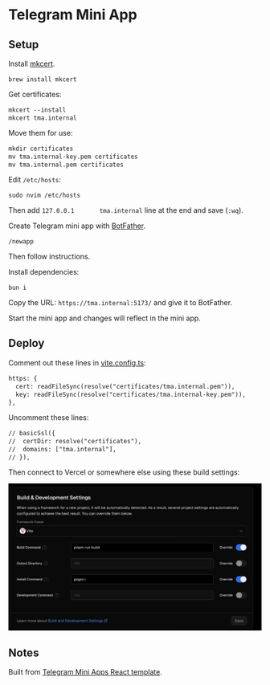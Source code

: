 # Telegram Mini App

## Setup

Install [mkcert](https://github.com/FiloSottile/mkcert).

```
brew install mkcert
```

Get certificates:

```
mkcert --install
mkcert tma.internal
```

Move them for use:

```
mkdir certificates
mv tma.internal-key.pem certificates
mv tma.internal.pem certificates
```

Edit `/etc/hosts`:

```
sudo nvim /etc/hosts
```

Then add `127.0.0.1       tma.internal` line at the end and save (`:wq`).

Create Telegram mini app with [BotFather](https://telegram.me/BotFather).

```
/newapp
```

Then follow instructions.

Install dependencies:

```
bun i
```

Copy the URL: `https://tma.internal:5173/` and give it to BotFather.

Start the mini app and changes will reflect in the mini app.

## Deploy

Comment out these lines in [vite.config.ts](vite.config.ts):

```
https: {
  cert: readFileSync(resolve("certificates/tma.internal.pem")),
  key: readFileSync(resolve("certificates/tma.internal-key.pem")),
},
```

Uncomment these lines:

```
// basicSsl({
// 	certDir: resolve("certificates"),
// 	domains: ["tma.internal"],
// }),
```

Then connect to Vercel or somewhere else using these build settings:

![](docs/images/vercel-settings.png)

## Notes

Built from [Telegram Mini Apps React template](https://github.com/Telegram-Mini-Apps/reactjs-template).
